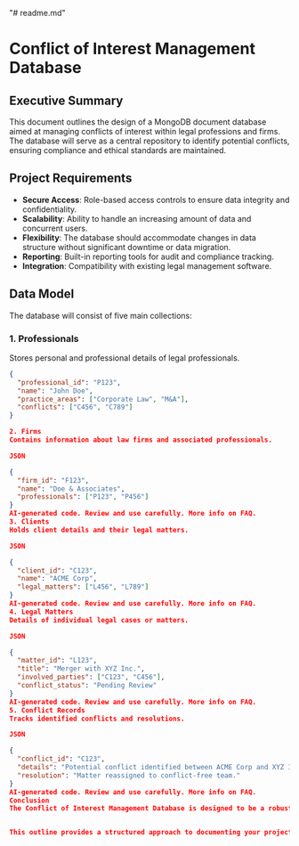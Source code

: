 "# readme.md" 
# Conflict of Interest Management Database

## Executive Summary
This document outlines the design of a MongoDB document database aimed at managing conflicts of interest within legal professions and firms. The database will serve as a central repository to identify potential conflicts, ensuring compliance and ethical standards are maintained.

## Project Requirements
- **Secure Access**: Role-based access controls to ensure data integrity and confidentiality.
- **Scalability**: Ability to handle an increasing amount of data and concurrent users.
- **Flexibility**: The database should accommodate changes in data structure without significant downtime or data migration.
- **Reporting**: Built-in reporting tools for audit and compliance tracking.
- **Integration**: Compatibility with existing legal management software.

## Data Model
The database will consist of five main collections:

### 1. Professionals
Stores personal and professional details of legal professionals.
```json
{
  "professional_id": "P123",
  "name": "John Doe",
  "practice_areas": ["Corporate Law", "M&A"],
  "conflicts": ["C456", "C789"]
}

2. Firms
Contains information about law firms and associated professionals.

JSON

{
  "firm_id": "F123",
  "name": "Doe & Associates",
  "professionals": ["P123", "P456"]
}
AI-generated code. Review and use carefully. More info on FAQ.
3. Clients
Holds client details and their legal matters.

JSON

{
  "client_id": "C123",
  "name": "ACME Corp",
  "legal_matters": ["L456", "L789"]
}
AI-generated code. Review and use carefully. More info on FAQ.
4. Legal Matters
Details of individual legal cases or matters.

JSON

{
  "matter_id": "L123",
  "title": "Merger with XYZ Inc.",
  "involved_parties": ["C123", "C456"],
  "conflict_status": "Pending Review"
}
AI-generated code. Review and use carefully. More info on FAQ.
5. Conflict Records
Tracks identified conflicts and resolutions.

JSON

{
  "conflict_id": "C123",
  "details": "Potential conflict identified between ACME Corp and XYZ Inc.",
  "resolution": "Matter reassigned to conflict-free team."
}
AI-generated code. Review and use carefully. More info on FAQ.
Conclusion
The Conflict of Interest Management Database is designed to be a robust tool for legal professionals and firms to proactively manage conflicts of interest, ensuring ethical compliance and maintaining trust with clients.


This outline provides a structured approach to documenting your project, with placeholders for you to fill in specific details as per your project's requirements. Good luck with your design!"# Mongo-Project" 
